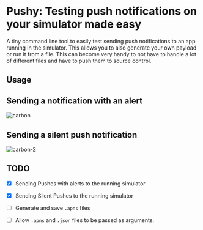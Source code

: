 # Pushy: Testing push notifications on your simulator made easy

A tiny command line tool to easily test sending push notifications to an app running in the simulator. This allows you to also generate your own payload or run it from a file. This can become very handy to not have to handle a lot of different files and have to push them to source control. 

## Usage

## Sending a notification with an alert

![carbon](https://user-images.githubusercontent.com/24246926/108636844-d3eb1680-747f-11eb-9c2c-f7f7e02ae530.png)

## Sending a silent push notification

![carbon-2](https://user-images.githubusercontent.com/24246926/108636918-23c9dd80-7480-11eb-9d23-838e83a2d0e2.png)

## TODO

- [x] Sending Pushes with alerts to the running simulator
- [x] Sending Silent Pushes to the running simulator
- [ ] Generate and save `.apns` files
- [ ] Allow `.apns` and `.json` files to be passed as arguments.


